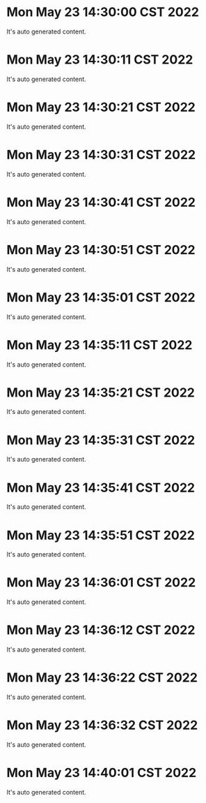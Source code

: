 # Mon May 23 14:30:00 CST 2022
  It's auto generated content.
# Mon May 23 14:30:11 CST 2022
  It's auto generated content.
# Mon May 23 14:30:21 CST 2022
  It's auto generated content.
# Mon May 23 14:30:31 CST 2022
  It's auto generated content.
# Mon May 23 14:30:41 CST 2022
  It's auto generated content.
# Mon May 23 14:30:51 CST 2022
  It's auto generated content.
# Mon May 23 14:35:01 CST 2022
  It's auto generated content.
# Mon May 23 14:35:11 CST 2022
  It's auto generated content.
# Mon May 23 14:35:21 CST 2022
  It's auto generated content.
# Mon May 23 14:35:31 CST 2022
  It's auto generated content.
# Mon May 23 14:35:41 CST 2022
  It's auto generated content.
# Mon May 23 14:35:51 CST 2022
  It's auto generated content.
# Mon May 23 14:36:01 CST 2022
  It's auto generated content.
# Mon May 23 14:36:12 CST 2022
  It's auto generated content.
# Mon May 23 14:36:22 CST 2022
  It's auto generated content.
# Mon May 23 14:36:32 CST 2022
  It's auto generated content.
# Mon May 23 14:40:01 CST 2022
  It's auto generated content.
